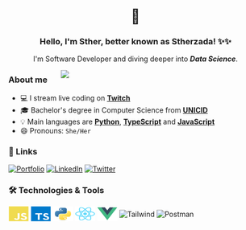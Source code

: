 <div align="center">
  
# 🤍

### Hello, I'm Sther, better known as **Stherzada**! ✨✨

I'm Software Developer and diving deeper into **_Data Science_**.

<img src="https://i.imgur.com/JLRMKTS.gif" width="400px" align="right" />

</div>

### About me
- 💻 I stream live coding on [**Twitch**](https://www.twitch.tv/stherzada)
- 🎓 Bachelor's degree in Computer Science from [**UNICID**](https://www.unicid.edu.br)
- 💡 Main languages are [**Python**](https://python.org), [**TypeScript**](https://www.typescriptlang.org) and [**JavaScript**](https://developer.mozilla.org/en-US/docs/Web/JavaScript)
- 😄 Pronouns: `She/Her`

### 🔗 Links
[![Portfolio](https://img.shields.io/badge/Portfolio-000000?style=for-the-badge&logo=notion&logoColor=white)](https://stherzada.dev)
[![LinkedIn](https://img.shields.io/badge/LinkedIn-0077B5?style=for-the-badge&logo=linkedin&logoColor=white)](https://www.linkedin.com/in/sthefany-sther/)
[![Twitter](https://img.shields.io/badge/Twitter-1DA1F2?style=for-the-badge&logo=twitter&logoColor=white)](https://twitter.com/stherzada)

### 🛠️ Technologies & Tools
<div style="display: inline_block">
  <img align="center" alt="JavaScript" height="30" width="40" src="https://raw.githubusercontent.com/devicons/devicon/master/icons/javascript/javascript-plain.svg">
  <img align="center" alt="TypeScript" height="30" width="40" src="https://raw.githubusercontent.com/devicons/devicon/master/icons/typescript/typescript-plain.svg">
  <img align="center" alt="Python" height="30" width="40" src="https://raw.githubusercontent.com/devicons/devicon/master/icons/python/python-original.svg">
  <img align="center" alt="React" height="30" width="40" src="https://raw.githubusercontent.com/devicons/devicon/master/icons/react/react-original.svg">
  <img align="center" alt="Vue" height="30" width="40" src="https://raw.githubusercontent.com/devicons/devicon/master/icons/vuejs/vuejs-original.svg">
  <img align="center" alt="Tailwind" height="30" width="40" src="https://www.vectorlogo.zone/logos/tailwindcss/tailwindcss-icon.svg">
  <img align="center" alt="Postman" height="30" width="40" src="https://www.vectorlogo.zone/logos/getpostman/getpostman-icon.svg">
</div>
